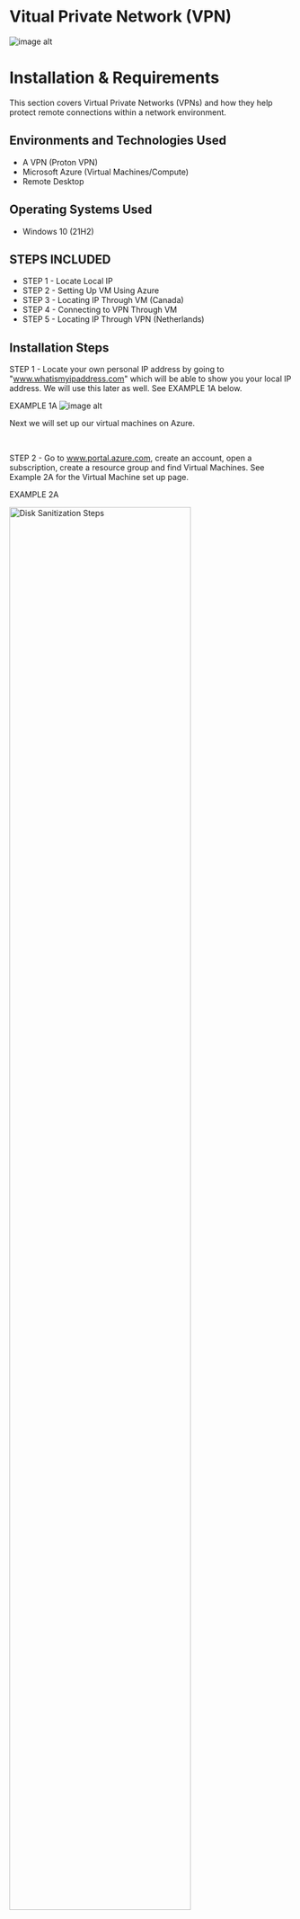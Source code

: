 # Vitual Private Network (VPN)
![image alt](https://github.com/cdavila21/Vitual-Private-Network/blob/main/How-vpn-works-01-1024x512-138588629.jpg?raw=true)
<p align="center">

</p>

<h1>Installation & Requirements </h1>
This section covers Virtual Private Networks (VPNs) and how they help protect remote connections within a network environment.<br />

<h2>Environments and Technologies Used</h2>

- A VPN (Proton VPN)
- Microsoft Azure (Virtual Machines/Compute)
- Remote Desktop

<h2>Operating Systems Used </h2>

- Windows 10</b> (21H2)

<h2>STEPS INCLUDED</h2>

- STEP 1 - Locate Local IP
- STEP 2 - Setting Up VM Using Azure
- STEP 3 - Locating IP Through VM (Canada)
- STEP 4 - Connecting to VPN Through VM
- STEP 5 - Locating IP Through VPN (Netherlands)

<h2>Installation Steps</h2>

STEP 1 - Locate your own personal IP address by going to "www.whatismyipaddress.com" which will be able to show you your local IP address. We will use this later as well. See EXAMPLE 1A below.

EXAMPLE 1A
![image alt](https://github.com/user-attachments/assets/20b6840a-c1f5-4d47-bd7a-5eb97b3c292c)

</p>
<p>

Next we will set up our virtual machines on Azure. 
  
</p>
<br />

STEP 2 - Go to www.portal.azure.com, create an account, open a subscription, create a resource group and find Virtual Machines. See Example 2A for the Virtual Machine set up page. 

EXAMPLE 2A
<p>
<img src="https://i.imgur.com/K9oaS2z.png" height="80%" width="80%" alt="Disk Sanitization Steps"/>
</p>
<p>

Creating the Virtual Machine on Example 2B the VM name set to “Vpn-Test1-VM” with central Canada as the REGION. Ensure the other items are selected as shown in EXAMPLE 2B & 2C.

EXAMPLE 2B

![image alt](https://github.com/cdavila21/Vitual-Private-Network/blob/main/canada.png?raw=true)
</p>
<p>

For the Username and Password you can create your credentials.
  
</p>
<br />

EXAMPLE 2C

![image alt](https://github.com/cdavila21/Vitual-Private-Network/blob/main/username%201.png?raw=true)
</p>
<p>

Select the “Networking” tab towards the top of the page and view EXAMPLE 2D inputs to match. 
  
</p>
<br />

EXAMPLE 2D

![image alt](https://github.com/cdavila21/Vitual-Private-Network/blob/main/network.png?raw=true)
</p>
<p>

Then select “Review and Create”, once it passes validation select “Create” at the bottom. 
  
</p>
<br />

NEXT: At the Virtual Machine we see that the IP to the Virtual Machine is “40.82.163.67”. See EXAMPLE 2E

EXAMPLE 2E


![image alt](https://github.com/cdavila21/Vitual-Private-Network/blob/main/ip%20address.png?raw=true)
</p>
<p>


STEP 3 – Log Into the VM and Find IP Address
<p>
Now that we have set up the Virtual Machine we will connecting to it using the application “Remote Desktop Connection” (EXAMPLE 3A) and input the IP address for the VM that we located in EXAMPLE 2E and then input the set credentials we set when creating the VM (see EXAMPLE 3B). Once logged in, we will open the web browser and again look up www.whatismyipaddress.com (EXAMPLE 3C).

  
</p>
<br />
EXAMPLE 3A

![image alt](https://github.com/cdavila21/Vitual-Private-Network/blob/main/remote.png?raw=true) 
</p>
<p>

  
</p>
<br />

EXAMPLE 3B
<p>

</p>
<p>

When we look up the IP address for the new VM inside the remote desktop at www.whatismyipaddress.com we see that this VM is showing the location for Canada. (EXAMPLE 3C).

</p>
<br />

EXAMPLE 3C

![image alt](https://github.com/cdavila21/Vitual-Private-Network/blob/main/sscan%201.png?raw=true)
</p>
<p>

STEP 4 – CONNECTING TO VPN (Free Version)

Using the local computer go to protonvpn.com and create a free account (if you use the VM then Canada will display on your browser). Once you are logged into your account, copy the URL from the Proton VPN website (EXAMPLE 4A) and then paste the URL to the VM web browser. 

  
</p>
<br />

EXAMPLE 4A
<p>
<img src="https://i.imgur.com/orO2O5y.png" height="80%" width="80%" alt="Disk Sanitization Steps"/>
</p>
<p>

Once you have logged into your Proton VPN account on the VM, you will select “Downloads” and choose to download the “Windows” version. Once the application Proton VPN is installed we will log in using the credentials we used when setting up a free account on Proton VPN. Then connect to the VPN through the installed app. See EXAMPLE 4B when this steps are completed.  
  
</p>
<br />


EXAMPLE 4B
<p>
<img src="https://i.imgur.com/oqPHozb.png" height="80%" width="80%" alt="Disk Sanitization Steps"/>
</p>
<p>

On the left hand side of the VPN you can select a country where you want your VPN to be, the image below shows the VPN being connected to an IP in the Netherlands. See EXAMPLE 4C
  
</p>
<br />

EXAMPLE 4C

![image alt](https://github.com/cdavila21/Vitual-Private-Network/blob/main/ss%204.png?raw=true)
</p>
<p>

Next we will look at the IP again using the VM browser now that we have connected the VPN to the Netherlands. The website www.whatismyipaddress.com shows yet another IP address using the VPN from the Netherlands. 
  
</p>
<br />

EXAMPLE 4D

![image alt](https://github.com/cdavila21/Vitual-Private-Network/blob/main/ssam%202.png?raw=true)
</p>
<p>

Looking at this exercise we see that we have utilized 3 different IP addresses just from your local computer to connect to the internet.
Home IP (USA): 23.28.19.2 
Virtual Machin IP (Canada): 40.82.163.67
Virtual Machin IP VPN (Netherlands) 185.107.80.68 

  
</p>
<br />
